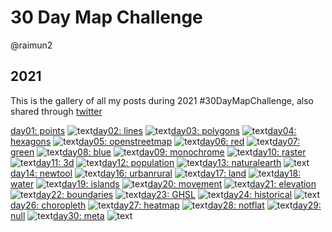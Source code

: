 30 Day Map Challenge
================
@raimun2

## 2021

This is the gallery of all my posts during 2021 \#30DayMapChallenge,
also shared through [twitter](https://www.twitter.com/raimun2)

[day01: points](R/day01_points.R) ![text](maps/day01_points.png)[day02:
lines](R/day02_lines.R) ![text](maps/day02_lines.png)[day03:
polygons](R/day03_polygons.R) ![text](maps/day03_polygons.png)[day04:
hexagons](R/day04_hexagons.R) ![text](maps/day04_hexagons.png)[day05:
openstreetmap](R/day05_openstreetmap.R)
![text](maps/day05_openstreetmap.png)[day06: red](R/day06_red.R)
![text](maps/day06_red.png)[day07: green](R/day07_green.R)
![text](maps/day07_green.png)[day08: blue](R/day08_blue.R)
![text](maps/day08_blue.png)[day09: monochrome](R/day09_monochrome.R)
![text](maps/day09_monochrome.png)[day10: raster](R/day10_raster.R)
![text](maps/day10_raster.png)[day11: 3d](R/day11_3d.R)
![text](maps/day11_3d.png)[day12: population](R/day12_population.R)
![text](maps/day12_population.png)[day13:
naturalearth](R/day13_naturalearth.R)
![text](maps/day13_naturalearth.png)[day14: newtool](R/day14_newtool.R)
![text](maps/day14_newtool.png)[day16: urbanrural](R/day16_urbanrural.R)
![text](maps/day16_urbanrural.png)[day17: land](R/day17_land.R)
![text](maps/day17_land.png)[day18: water](R/day18_water.R)
![text](maps/day18_water.png)[day19: islands](R/day19_islands.R)
![text](maps/day19_islands.png)[day20: movement](R/day20_movement.R)
![text](maps/day20_movement.gif)[day21: elevation](R/day21_elevation.R)
![text](maps/day21_elevation.png)[day22:
boundaries](R/day22_boundaries.R)
![text](maps/day22_boundaries.png)[day23: GHSL](R/day23_GHSL.R)
![text](maps/day23_GHSL.png)[day24: historical](R/day24_historical.R)
![text](maps/day24_historical.png)[day26:
choropleth](R/day26_choropleth.R)
![text](maps/day26_choropleth.png)[day27: heatmap](R/day27_heatmap.R)
![text](maps/day27_heatmap.png)[day28: notflat](R/day28_notflat.R)
![text](maps/day28_notflat.png)[day29: null](R/day29_null.R)
![text](maps/day29_null.png)[day30: meta](R/day30_meta.R)
![text](maps/day30_meta.png)
